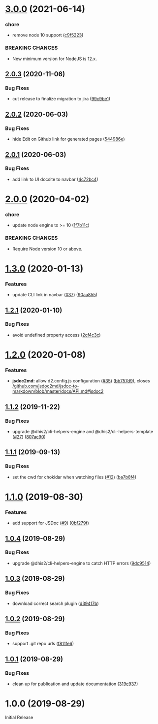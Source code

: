 # [3.0.0](https://github.com/dhis2/cli-utils-docsite/compare/v2.0.3...v3.0.0) (2021-06-14)


### chore

* remove node 10 support ([c9f5223](https://github.com/dhis2/cli-utils-docsite/commit/c9f5223d639a5219749b582a15c620aad1c9fbae))


### BREAKING CHANGES

* New minimum version for NodeJS is 12.x.

## [2.0.3](https://github.com/dhis2/cli-utils-docsite/compare/v2.0.2...v2.0.3) (2020-11-06)


### Bug Fixes

* cut release to finalize migration to jira ([99c9be1](https://github.com/dhis2/cli-utils-docsite/commit/99c9be1e8d745e15a81c8f6fd6194404bda0c7ec))

## [2.0.2](https://github.com/dhis2/cli-utils-docsite/compare/v2.0.1...v2.0.2) (2020-06-03)


### Bug Fixes

* hide Edit on Github link for generated pages ([544986e](https://github.com/dhis2/cli-utils-docsite/commit/544986e932a73d98f263895143d1a85e647c7818))

## [2.0.1](https://github.com/dhis2/cli-utils-docsite/compare/v2.0.0...v2.0.1) (2020-06-03)


### Bug Fixes

* add link to UI docsite to navbar ([4c72bc4](https://github.com/dhis2/cli-utils-docsite/commit/4c72bc45f1280b4dab256b6ed30c3532680721a7))

# [2.0.0](https://github.com/dhis2/cli-utils-docsite/compare/v1.3.0...v2.0.0) (2020-04-02)


### chore

* update node engine to >= 10 ([1f7b11c](https://github.com/dhis2/cli-utils-docsite/commit/1f7b11cf5688715876cbae9f2be4628b29173b66))


### BREAKING CHANGES

* Require Node version 10 or above.

# [1.3.0](https://github.com/dhis2/cli-utils-docsite/compare/v1.2.1...v1.3.0) (2020-01-13)


### Features

* update CLI link in navbar ([#37](https://github.com/dhis2/cli-utils-docsite/issues/37)) ([90aa855](https://github.com/dhis2/cli-utils-docsite/commit/90aa8557db8ee15d7837ecd7696db3dcb8a4b1dc))

## [1.2.1](https://github.com/dhis2/cli-utils-docsite/compare/v1.2.0...v1.2.1) (2020-01-10)


### Bug Fixes

* avoid undefined property access ([2cf4c3c](https://github.com/dhis2/cli-utils-docsite/commit/2cf4c3c0c53e0df2ee483115c6274b58b3303a02))

# [1.2.0](https://github.com/dhis2/cli-utils-docsite/compare/v1.1.2...v1.2.0) (2020-01-08)


### Features

* **jsdoc2md:** allow d2.config.js configuration ([#35](https://github.com/dhis2/cli-utils-docsite/issues/35)) ([bb757d9](https://github.com/dhis2/cli-utils-docsite/commit/bb757d970cf04ff2fa9489175e1c7dc0e76632a8)), closes [/github.com/jsdoc2md/jsdoc-to-markdown/blob/master/docs/API.md#jsdoc2](https://github.com//github.com/jsdoc2md/jsdoc-to-markdown/blob/master/docs/API.md/issues/jsdoc2)

## [1.1.2](https://github.com/dhis2/cli-utils-docsite/compare/v1.1.1...v1.1.2) (2019-11-22)


### Bug Fixes

* upgrade @dhis2/cli-helpers-engine and @dhis2/cli-helpers-template ([#27](https://github.com/dhis2/cli-utils-docsite/issues/27)) ([807ac90](https://github.com/dhis2/cli-utils-docsite/commit/807ac90832aa7ab8863737e0a90717d47630aa52))

## [1.1.1](https://github.com/dhis2/cli-utils-docsite/compare/v1.1.0...v1.1.1) (2019-09-13)


### Bug Fixes

* set the cwd for chokidar when watching files ([#12](https://github.com/dhis2/cli-utils-docsite/issues/12)) ([ba7b8f4](https://github.com/dhis2/cli-utils-docsite/commit/ba7b8f4))

# [1.1.0](https://github.com/dhis2/cli-utils-docsite/compare/v1.0.4...v1.1.0) (2019-08-30)


### Features

* add support for JSDoc ([#9](https://github.com/dhis2/cli-utils-docsite/issues/9)) ([0bf279f](https://github.com/dhis2/cli-utils-docsite/commit/0bf279f))

## [1.0.4](https://github.com/dhis2/cli-utils-docsite/compare/v1.0.3...v1.0.4) (2019-08-29)


### Bug Fixes

* upgrade @dhis2/cli-helpers-engine to catch HTTP errors ([9dc9514](https://github.com/dhis2/cli-utils-docsite/commit/9dc9514))

## [1.0.3](https://github.com/dhis2/cli-utils-docsite/compare/v1.0.2...v1.0.3) (2019-08-29)


### Bug Fixes

* download correct search plugin ([d39417b](https://github.com/dhis2/cli-utils-docsite/commit/d39417b))

## [1.0.2](https://github.com/dhis2/cli-utils-docsite/compare/v1.0.1...v1.0.2) (2019-08-29)


### Bug Fixes

* support .git repo urls ([f811fe6](https://github.com/dhis2/cli-utils-docsite/commit/f811fe6))

## [1.0.1](https://github.com/dhis2/cli-utils-docsite/compare/v1.0.0...v1.0.1) (2019-08-29)


### Bug Fixes

* clean up for publication and update documentation ([319c937](https://github.com/dhis2/cli-utils-docsite/commit/319c937))

# 1.0.0 (2019-08-29)

Initial Release
